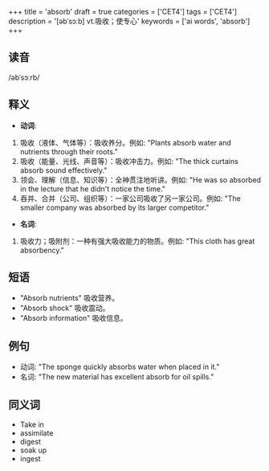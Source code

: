 +++
title = 'absorb'
draft = true
categories = ['CET4']
tags = ['CET4']
description = '[əbˈsɔːb] vt.吸收；使专心'
keywords = ['ai words', 'absorb']
+++

## 读音
/əbˈsɔːrb/

## 释义
- **动词**:
1. 吸收（液体、气体等）：吸收养分。例如: "Plants absorb water and nutrients through their roots."
2. 吸收（能量、光线、声音等）：吸收冲击力。例如: "The thick curtains absorb sound effectively."
3. 领会、理解（信息、知识等）：全神贯注地听讲。例如: "He was so absorbed in the lecture that he didn't notice the time."
4. 吞并、合并（公司、组织等）：一家公司吸收了另一家公司。例如: "The smaller company was absorbed by its larger competitor."

- **名词**:
1. 吸收力；吸附剂：一种有强大吸收能力的物质。例如: "This cloth has great absorbency."

## 短语
- "Absorb nutrients" 吸收营养。
- "Absorb shock" 吸收震动。
- "Absorb information" 吸收信息。

## 例句
- 动词: "The sponge quickly absorbs water when placed in it."
- 名词: "The new material has excellent absorb for oil spills."

## 同义词
- Take in
- assimilate
- digest
- soak up
- ingest

